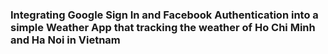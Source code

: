 ### Integrating Google Sign In and Facebook Authentication into a simple Weather App that tracking the weather of Ho Chi Minh and Ha Noi in Vietnam
